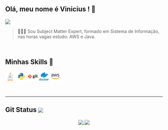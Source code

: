 
## Olá, meu nome é <strong>Vinicius !</strong> 💜

<img align="center" width="250" src="https://cdn.dribbble.com/users/1579322/screenshots/6587273/blue_boy_typing_nothought.gif" /><br/>


> 👨🏾‍💻 Sou Subject Matter Expert, formado em Sistema de Informação, nas horas vagas estudo: AWS e Java.


<br/>

## Minhas Skills 🚀
<code><img height="32" src="https://raw.githubusercontent.com/github/explore/80688e429a7d4ef2fca1e82350fe8e3517d3494d/topics/java/java.png" alt="Java"/></code>
<code><img height="32" src="https://raw.githubusercontent.com/github/explore/80688e429a7d4ef2fca1e82350fe8e3517d3494d/topics/python/python.png" alt="Python"/></code>
<code><img height="32" src="https://raw.githubusercontent.com/github/explore/80688e429a7d4ef2fca1e82350fe8e3517d3494d/topics/git/git.png" alt="Git"/></code>
<code><img height="32" src="https://raw.githubusercontent.com/github/explore/80688e429a7d4ef2fca1e82350fe8e3517d3494d/topics/docker/docker.png" alt="Docker"/></code>
<code><img height="32" src="https://raw.githubusercontent.com/github/explore/80688e429a7d4ef2fca1e82350fe8e3517d3494d/topics/aws/aws.png" alt="AWS"/></code>

<br/>

----
## Git Status <img align="center" width="75" img src="https://user-images.githubusercontent.com/63367957/177240262-871321e7-f4fc-4d74-af75-676db6bf6f98.png" /><br/> 

<p align="center">
  <a href="https://github.com/anuraghazra/github-readme-stats">
    <img
      align="center"
      src="https://github-readme-stats.vercel.app/api/top-langs/?username=Magavinicius&layout=compact&theme=github_dark"
    />
  </a>
  <a href="https://github.com/anuraghazra/github-readme-stats">
    <img
      align="center"
      height="165"
      src="https://github-readme-stats.vercel.app/api?username=Magavinicius&count_private=true&show_icons=true&custom_title=Github%20Status&hide=issues&theme=github_dark"
    />
  </a>
</p>

